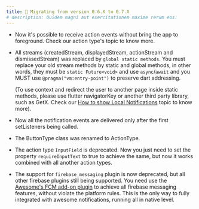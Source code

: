 ```yaml
---
title: 🚚 Migrating from version 0.6.X to 0.7.X
# description: Quidem magni aut exercitationem maxime rerum eos.
---
```


- Now it's possible to receive action events without bring the app to foreground. Check our action type's topic to know more.
- All streams (createdStream, displayedStream, actionStream and dismissedStream) was replaced by `global static methods`. You must replace your old stream methods by static and global methods, in other words, they must be `static Future<void>` and use `async`/`await` and you MUST use `@pragma("vm:entry-point")` to preserve dart addressing.

  (To use context and redirect the user to another page inside static methods, please use flutter navigatorKey or another third party library, such as GetX. Check our [How to show Local Notifications](#-how-to-show-local-notifications) topic to know more).

- Now all the notification events are delivered only after the first setListeners being called.
- The ButtonType class was renamed to ActionType.
- The action type `InputField` is deprecated. Now you just need to set the property `requireInputText` to true to achieve the same, but now it works combined with all another action types.
- The support for `firebase_messaging` plugin is now deprecated, but all other firebase plugins still being supported. You need use the [Awesome's FCM add-on plugin](https://pub.dev/packages/awesome_notifications_fcm) to achieve all firebase messaging features, without violate the platform rules. This is the only way to fully integrated with awesome notifications, running all in native level.

